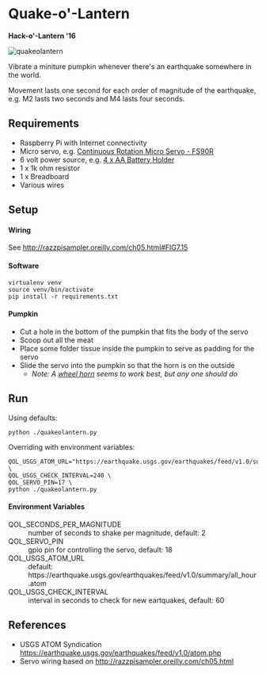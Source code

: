 
# Quake-o'-Lantern

__Hack-o'-Lantern '16__

![quakeolantern](./static/quakeolantern-320.gif)

Vibrate a miniture pumpkin whenever there's an earthquake somewhere in the world.

Movement lasts one second for each order of magnitude of the earthquake,
e.g. M2 lasts two seconds and M4 lasts four seconds.

## Requirements

* Raspberry Pi with Internet connectivity
* Micro servo, e.g. [Continuous Rotation Micro Servo - FS90R](https://www.adafruit.com/products/2442)
* 6 volt power source, e.g. [4 x AA Battery Holder](https://www.adafruit.com/products/830)
* 1 x 1k ohm resistor
* 1 x Breadboard
* Various wires

## Setup

#### Wiring

See http://razzpisampler.oreilly.com/ch05.html#FIG7.15

#### Software

```
virtualenv venv
source venv/bin/activate
pip install -r requirements.txt
```

#### Pumpkin

* Cut a hole in the bottom of the pumpkin that fits the body of the servo
* Scoop out all the meat
* Place some folder tissue inside the pumpkin to serve as padding for the servo
* Slide the servo into the pumpkin so that the horn is on the outside
  * _Note: A [wheel horn](https://www.servocity.com/146sh-standard-wheel-arm) seems to work best, but any one should do_

## Run

Using defaults:

```
python ./quakeolantern.py
```

Overriding with environment variables:

```
QOL_USGS_ATOM_URL="https://earthquake.usgs.gov/earthquakes/feed/v1.0/summary/significant_hour.atom" \
QOL_USGS_CHECK_INTERVAL=240 \
QOL_SERVO_PIN=17 \
python ./quakeolantern.py
```

#### Environment Variables

<dl>
<dt>QOL_SECONDS_PER_MAGNITUDE</dt>
<dd>number of seconds to shake per magnitude, default: 2</dd>

<dt>QOL_SERVO_PIN</dt>
<dd>gpio pin for controlling the servo, default: 18</dd>

<dt>QOL_USGS_ATOM_URL</dt>
<dd>default: https://earthquake.usgs.gov/earthquakes/feed/v1.0/summary/all_hour.atom</dd>

<dt>QOL_USGS_CHECK_INTERVAL</dt>
<dd>interval in seconds to check for new eartquakes, default: 60</dd>
</dl>


## References

* USGS ATOM Syndication https://earthquake.usgs.gov/earthquakes/feed/v1.0/atom.php
* Servo wiring based on http://razzpisampler.oreilly.com/ch05.html
